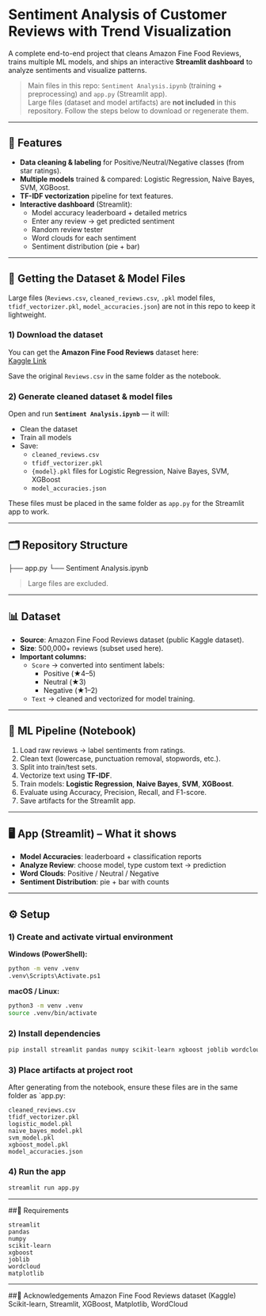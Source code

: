 # Sentiment Analysis of Customer Reviews with Trend Visualization

A complete end-to-end project that cleans Amazon Fine Food Reviews, trains multiple ML models, and ships an interactive **Streamlit dashboard** to analyze sentiments and visualize patterns.

> Main files in this repo: `Sentiment Analysis.ipynb` (training + preprocessing) and `app.py` (Streamlit app).  
> Large files (dataset and model artifacts) are **not included** in this repository. Follow the steps below to download or regenerate them.

---

## 🚀 Features

- **Data cleaning & labeling** for Positive/Neutral/Negative classes (from star ratings).
- **Multiple models** trained & compared: Logistic Regression, Naive Bayes, SVM, XGBoost.
- **TF-IDF vectorization** pipeline for text features.
- **Interactive dashboard** (Streamlit):
  - Model accuracy leaderboard + detailed metrics
  - Enter any review → get predicted sentiment
  - Random review tester
  - Word clouds for each sentiment
  - Sentiment distribution (pie + bar)

---

## 📂 Getting the Dataset & Model Files

Large files (`Reviews.csv`, `cleaned_reviews.csv`, `.pkl` model files, `tfidf_vectorizer.pkl`, `model_accuracies.json`) are not in this repo to keep it lightweight.

### 1) Download the dataset
You can get the **Amazon Fine Food Reviews** dataset here:  
[Kaggle Link](https://www.kaggle.com/datasets/snap/amazon-fine-food-reviews)

Save the original `Reviews.csv` in the same folder as the notebook.

### 2) Generate cleaned dataset & model files
Open and run **`Sentiment Analysis.ipynb`** — it will:
- Clean the dataset
- Train all models
- Save:
  - `cleaned_reviews.csv`
  - `tfidf_vectorizer.pkl`
  - `{model}.pkl` files for Logistic Regression, Naive Bayes, SVM, XGBoost
  - `model_accuracies.json`

These files must be placed in the same folder as `app.py` for the Streamlit app to work.

---

## 🗂️ Repository Structure
├── app.py
└── Sentiment Analysis.ipynb
> Large files are excluded.

---

## 📊 Dataset

- **Source**: Amazon Fine Food Reviews dataset (public Kaggle dataset).
- **Size**: 500,000+ reviews (subset used here).
- **Important columns:**
  - `Score` → converted into sentiment labels:
    - Positive (★4–5)
    - Neutral (★3)
    - Negative (★1–2)
  - `Text` → cleaned and vectorized for model training.

---

## 🔬 ML Pipeline (Notebook)

1. Load raw reviews → label sentiments from ratings.  
2. Clean text (lowercase, punctuation removal, stopwords, etc.).  
3. Split into train/test sets.  
4. Vectorize text using **TF-IDF**.  
5. Train models: **Logistic Regression**, **Naive Bayes**, **SVM**, **XGBoost**.  
6. Evaluate using Accuracy, Precision, Recall, and F1-score.  
7. Save artifacts for the Streamlit app.

---

## 🖥️ App (Streamlit) – What it shows

- **Model Accuracies**: leaderboard + classification reports
- **Analyze Review**: choose model, type custom text → prediction
- **Word Clouds**: Positive / Neutral / Negative
- **Sentiment Distribution**: pie + bar with counts

---

## ⚙️ Setup

### 1) Create and activate virtual environment

**Windows (PowerShell):**
```bash
python -m venv .venv
.venv\Scripts\Activate.ps1
```
**macOS / Linux:**
```bash
python3 -m venv .venv
source .venv/bin/activate
```

### 2) Install dependencies
```bash
pip install streamlit pandas numpy scikit-learn xgboost joblib wordcloud matplotlib
```

### 3) Place artifacts at project root

After generating from the notebook, ensure these files are in the same folder as `app.py:
```pgsql
cleaned_reviews.csv
tfidf_vectorizer.pkl
logistic_model.pkl
naive_bayes_model.pkl
svm_model.pkl
xgboost_model.pkl
model_accuracies.json
```

### 4) Run the app
```bash
streamlit run app.py
```

---

##🧰 Requirements
```nginx
streamlit
pandas
numpy
scikit-learn
xgboost
joblib
wordcloud
matplotlib
```

---

##🙌 Acknowledgements
Amazon Fine Food Reviews dataset (Kaggle)
Scikit-learn, Streamlit, XGBoost, Matplotlib, WordCloud
